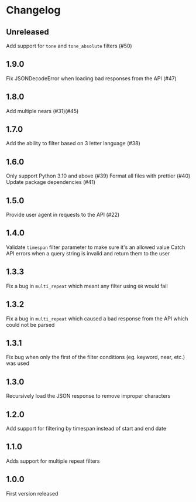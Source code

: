# Changelog

## Unreleased

Add support for `tone` and `tone_absolute` filters (#50)

## 1.9.0

Fix JSONDecodeError when loading bad responses from the API (#47)

## 1.8.0

Add multiple nears (#31)(#45)

## 1.7.0

Add the ability to filter based on 3 letter language (#38)

## 1.6.0

Only support Python 3.10 and above (#39)
Format all files with prettier (#40)
Update package dependencies (#41)

## 1.5.0

Provide user agent in requests to the API (#22)

## 1.4.0

Validate `timespan` filter parameter to make sure it's an allowed value
Catch API errors when a query string is invalid and return them to the user

## 1.3.3

Fix a bug in `multi_repeat` which meant any filter using `OR` would fail

## 1.3.2

Fix a bug in `multi_repeat` which caused a bad response from the API which could not be parsed

## 1.3.1

Fix bug when only the first of the filter conditions (eg. keyword, near, etc.) was used

## 1.3.0

Recursively load the JSON response to remove improper characters

## 1.2.0

Add support for filtering by timespan instead of start and end date

## 1.1.0

Adds support for multiple repeat filters

## 1.0.0

First version released
